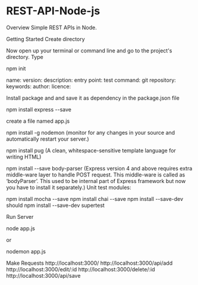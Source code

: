 # REST-API-Node-js

Overview
Simple REST APIs in Node.

Getting Started
Create directory

Now open up your terminal or command line and go to the project's directory. Type

npm init


name:
version:
description:
entry point:
test command:
git repository:
keywords:
author:
licence:

Install package and and save it as dependency in the package.json file

npm install express --save

create a file named app.js

npm install -g nodemon (monitor for any changes in your source and automatically restart your server.)

npm install pug (A clean, whitespace-sensitive template language for writing HTML)

npm install --save body-parser (Express version 4 and above requires extra middle-ware layer to handle POST request. This middle-ware is called as ‘bodyParser’. This used to be internal part of Express framework but now you have to install it separately.) 
Unit test modules:

npm install mocha --save
npm install chai --save
npm install --save-dev should
npm install --save-dev supertest

Run Server

node app.js

or 

nodemon app.js


Make Requests
http://localhost:3000/
http://localhost:3000/api/add
http://localhost:3000/edit/:id
http://localhost:3000/delete/:id
http://localhost:3000/api/save



